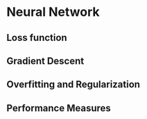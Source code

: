 # Neural Network


## Loss function


## Gradient Descent


## Overfitting and Regularization


## Performance Measures
